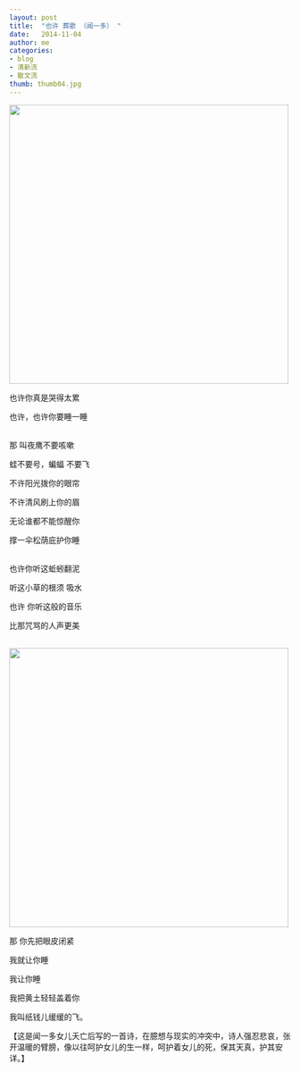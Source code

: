 ```yaml
---
layout: post
title:  "也许 葬歌 （闻一多） "
date:   2014-11-04 
author: me
categories: 
- blog
- 清新流
- 散文流
thumb: thumb04.jpg
---
```

<img src="http://liubai.qiniudn.com/yexu.jpg" style="width:500px;height=248px">

也许你真是哭得太累

也许，也许你要睡一睡<br><br>


那 叫夜鹰不要咳嗽

蛙不要号，蝙蝠 不要飞

不许阳光拨你的眼帘

不许清风刷上你的眉

无论谁都不能惊醒你

撑一伞松荫庇护你睡<br><br>

<!--more-->

也许你听这蚯蚓翻泥

听这小草的根须 吸水

也许 你听这般的音乐

比那咒骂的人声更美<br><br>

<img src="http://liubai.qiniudn.com/yexu1.jpg" style="width:500px;height=248px">


那 你先把眼皮闭紧

我就让你睡

我让你睡

我把黄土轻轻盖着你

我叫纸钱儿缓缓的飞。

 

【这是闻一多女儿夭亡后写的一首诗，在臆想与现实的冲突中，诗人强忍悲哀，张开温暖的臂膀，像以往呵护女儿的生一样，呵护着女儿的死，保其天真，护其安详。】

